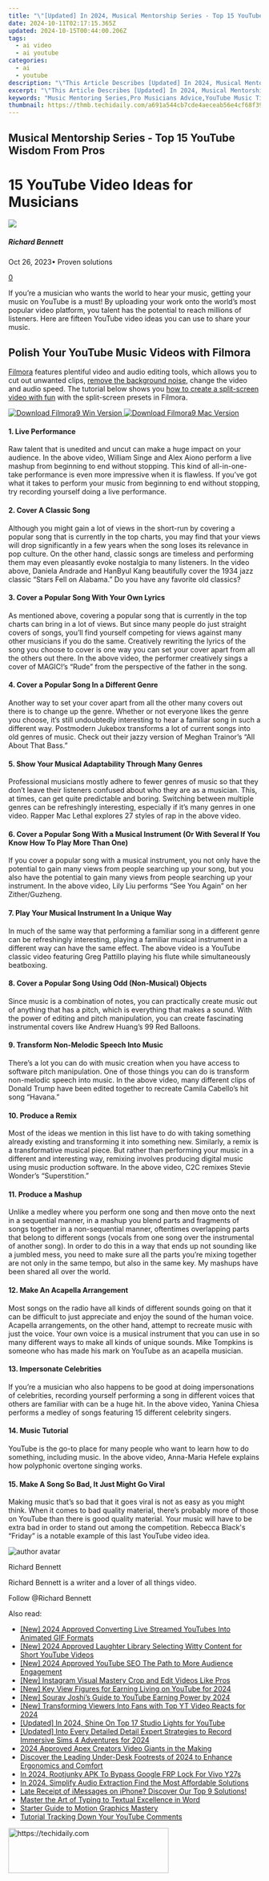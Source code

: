 ```yaml
---
title: "\"[Updated] In 2024, Musical Mentorship Series - Top 15 YouTube Wisdom From Pros\""
date: 2024-10-11T02:17:15.365Z
updated: 2024-10-15T00:44:00.206Z
tags:
  - ai video
  - ai youtube
categories:
  - ai
  - youtube
description: "\"This Article Describes [Updated] In 2024, Musical Mentorship Series - Top 15 YouTube Wisdom From Pros\""
excerpt: "\"This Article Describes [Updated] In 2024, Musical Mentorship Series - Top 15 YouTube Wisdom From Pros\""
keywords: "Music Mentoring Series,Pro Musicians Advice,YouTube Music Tips,Video Music Gurus,Professional Music Insights,Top Music Experts,YouTube Creators Wisdom"
thumbnail: https://thmb.techidaily.com/a691a544cb7cde4aeceab56e4cf68f393a99f1feb2da71ac3ca94b7300f4d4b3.jpg
---
```


## Musical Mentorship Series - Top 15 YouTube Wisdom From Pros

# 15 YouTube Video Ideas for Musicians

![](https://images.wondershare.com/filmora/article-images/richard-bennett.jpg)

##### Richard Bennett

 Oct 26, 2023• Proven solutions

[0](#commentsBoxSeoTemplate)

If you’re a musician who wants the world to hear your music, getting your music on YouTube is a must! By uploading your work onto the world’s most popular video platform, you talent has the potential to reach millions of listeners. Here are fifteen YouTube video ideas you can use to share your music.

## Polish Your YouTube Music Videos with Filmora

[Filmora](https://tools.techidaily.com/wondershare/filmora/download/) features plentiful video and audio editing tools, which allows you to cut out unwanted clips, [remove the background noise](https://tools.techidaily.com/wondershare/filmora/download/), change the video and audio speed. The tutorial below shows you [how to create a split-screen video with fun](https://tools.techidaily.com/wondershare/filmora/download/) with the split-screen presets in Filmora.

[![Download Filmora9 Win Version](https://images.wondershare.com/filmora/guide/download-btn-win.jpg) ](https://tools.techidaily.com/wondershare/filmora/download/) [![Download Filmora9 Mac Version](https://images.wondershare.com/filmora/guide/download-btn-mac.jpg) ](https://tools.techidaily.com/wondershare/filmora/download/)

#### 1. Live Performance

Raw talent that is unedited and uncut can make a huge impact on your audience. In the above video, William Singe and Alex Aiono perform a live mashup from beginning to end without stopping. This kind of all-in-one-take performance is even more impressive when it is flawless. If you’ve got what it takes to perform your music from beginning to end without stopping, try recording yourself doing a live performance.

#### 2. Cover A Classic Song

Although you might gain a lot of views in the short-run by covering a popular song that is currently in the top charts, you may find that your views will drop significantly in a few years when the song loses its relevance in pop culture. On the other hand, classic songs are timeless and performing them may even pleasantly evoke nostalgia to many listeners. In the video above, Daniela Andrade and HanByul Kang beautifully cover the 1934 jazz classic “Stars Fell on Alabama.” Do you have any favorite old classics?

#### 3. Cover a Popular Song With Your Own Lyrics

As mentioned above, covering a popular song that is currently in the top charts can bring in a lot of views. But since many people do just straight covers of songs, you’ll find yourself competing for views against many other musicians if you do the same. Creatively rewriting the lyrics of the song you choose to cover is one way you can set your cover apart from all the others out there. In the above video, the performer creatively sings a cover of MAGIC!’s “Rude” from the perspective of the father in the song.

#### 4. Cover a Popular Song In a Different Genre

Another way to set your cover apart from all the other many covers out there is to change up the genre. Whether or not everyone likes the genre you choose, it’s still undoubtedly interesting to hear a familiar song in such a different way. Postmodern Jukebox transforms a lot of current songs into old genres of music. Check out their jazzy version of Meghan Trainor’s “All About That Bass.”

#### 5. Show Your Musical Adaptability Through Many Genres

Professional musicians mostly adhere to fewer genres of music so that they don’t leave their listeners confused about who they are as a musician. This, at times, can get quite predictable and boring. Switching between multiple genres can be refreshingly interesting, especially if it’s many genres in one video. Rapper Mac Lethal explores 27 styles of rap in the above video.

#### 6. Cover a Popular Song With a Musical Instrument (Or With Several If You Know How To Play More Than One)

If you cover a popular song with a musical instrument, you not only have the potential to gain many views from people searching up your song, but you also have the potential to gain many views from people searching up your instrument. In the above video, Lily Liu performs “See You Again” on her Zither/Guzheng.

#### 7. Play Your Musical Instrument In a Unique Way

In much of the same way that performing a familiar song in a different genre can be refreshingly interesting, playing a familiar musical instrument in a different way can have the same effect. The above video is a YouTube classic video featuring Greg Pattillo playing his flute while simultaneously beatboxing.

#### 8. Cover a Popular Song Using Odd (Non-Musical) Objects

Since music is a combination of notes, you can practically create music out of anything that has a pitch, which is everything that makes a sound. With the power of editing and pitch manipulation, you can create fascinating instrumental covers like Andrew Huang’s 99 Red Balloons.

#### 9. Transform Non-Melodic Speech Into Music

There’s a lot you can do with music creation when you have access to software pitch manipulation. One of those things you can do is transform non-melodic speech into music. In the above video, many different clips of Donald Trump have been edited together to recreate Camila Cabello’s hit song “Havana.”

#### 10. Produce a Remix

Most of the ideas we mention in this list have to do with taking something already existing and transforming it into something new. Similarly, a remix is a transformative musical piece. But rather than performing your music in a different and interesting way, remixing involves producing digital music using music production software. In the above video, C2C remixes Stevie Wonder’s “Superstition.”

#### 11. Produce a Mashup

Unlike a medley where you perform one song and then move onto the next in a sequential manner, in a mashup you blend parts and fragments of songs together in a non-sequential manner, oftentimes overlapping parts that belong to different songs (vocals from one song over the instrumental of another song). In order to do this in a way that ends up not sounding like a jumbled mess, you need to make sure all the parts you’re mixing together are not only in the same tempo, but also in the same key. My mashups have been shared all over the world.

#### 12. Make An Acapella Arrangement

Most songs on the radio have all kinds of different sounds going on that it can be difficult to just appreciate and enjoy the sound of the human voice. Acapella arrangements, on the other hand, attempt to recreate music with just the voice. Your own voice is a musical instrument that you can use in so many different ways to make all kinds of unique sounds. Mike Tompkins is someone who has made his mark on YouTube as an acapella musician.

#### 13. Impersonate Celebrities

If you’re a musician who also happens to be good at doing impersonations of celebrities, recording yourself performing a song in different voices that others are familiar with can be a huge hit. In the above video, Yanina Chiesa performs a medley of songs featuring 15 different celebrity singers.

#### 14. Music Tutorial

YouTube is the go-to place for many people who want to learn how to do something, including music. In the above video, Anna-Maria Hefele explains how polyphonic overtone singing works.

#### 15. Make A Song So Bad, It Just Might Go Viral

Making music that’s so bad that it goes viral is not as easy as you might think. When it comes to bad quality material, there’s probably more of those on YouTube than there is good quality material. Your music will have to be extra bad in order to stand out among the competition. Rebecca Black's “Friday” is a notable example of this last YouTube video idea.

![author avatar](https://images.wondershare.com/filmora/article-images/richard-bennett.jpg)

Richard Bennett

Richard Bennett is a writer and a lover of all things video.

Follow @Richard Bennett

<ins class="adsbygoogle"
     style="display:block"
     data-ad-format="autorelaxed"
     data-ad-client="ca-pub-7571918770474297"
     data-ad-slot="1223367746"></ins>

<ins class="adsbygoogle"
     style="display:block"
     data-ad-client="ca-pub-7571918770474297"
     data-ad-slot="8358498916"
     data-ad-format="auto"
     data-full-width-responsive="true"></ins>

<span class="atpl-alsoreadstyle">Also read:</span>
<div><ul>
<li><a href="https://facebook-record-videos.techidaily.com/new-2024-approved-converting-live-streamed-youtubes-into-animated-gif-formats/"><u>[New] 2024 Approved Converting Live Streamed YouTubes Into Animated GIF Formats</u></a></li>
<li><a href="https://youtube-zero.techidaily.com/024-approved-laughter-library-selecting-witty-content-for-short-youtube-videos/"><u>[New] 2024 Approved Laughter Library Selecting Witty Content for Short YouTube Videos</u></a></li>
<li><a href="https://youtube-zero.techidaily.com/024-approved-youtube-seo-the-path-to-more-audience-engagement/"><u>[New] 2024 Approved YouTube SEO The Path to More Audience Engagement</u></a></li>
<li><a href="https://instagram-clips.techidaily.com/new-instagram-visual-mastery-crop-and-edit-videos-like-pros/"><u>[New] Instagram Visual Mastery Crop and Edit Videos Like Pros</u></a></li>
<li><a href="https://youtube-data.techidaily.com/ey-view-figures-for-earning-living-on-youtube-for-2024/"><u>[New] Key View Figures for Earning Living on YouTube for 2024</u></a></li>
<li><a href="https://youtube-zero.techidaily.com/ourav-joshis-guide-to-youtube-earning-power-by-2024/"><u>[New] Sourav Joshi’s Guide to YouTube Earning Power by 2024</u></a></li>
<li><a href="https://youtube-zero.techidaily.com/ransforming-viewers-into-fans-with-top-yt-video-reacts-for-2024/"><u>[New] Transforming Viewers Into Fans with Top YT Video Reacts for 2024</u></a></li>
<li><a href="https://youtube-zero.techidaily.com/ed-in-2024-shine-on-top-17-studio-lights-for-youtube/"><u>[Updated] In 2024, Shine On Top 17 Studio Lights for YouTube</u></a></li>
<li><a href="https://screen-capture.techidaily.com/updated-into-every-detailed-detail-expert-strategies-to-record-immersive-sims-4-adventures-for-2024/"><u>[Updated] Into Every Detailed Detail Expert Strategies to Record Immersive Sims 4 Adventures for 2024</u></a></li>
<li><a href="https://youtube-zero.techidaily.com/approved-apex-creators-video-giants-in-the-making/"><u>2024 Approved Apex Creators Video Giants in the Making</u></a></li>
<li><a href="https://buynow-marvelous.techidaily.com/discover-the-leading-under-desk-footrests-of-2024-to-enhance-ergonomics-and-comfort/"><u>Discover the Leading Under-Desk Footrests of 2024 to Enhance Ergonomics and Comfort</u></a></li>
<li><a href="https://android-unlock.techidaily.com/in-2024-rootjunky-apk-to-bypass-google-frp-lock-for-vivo-y27s-by-drfone-android/"><u>In 2024, Rootjunky APK To Bypass Google FRP Lock For Vivo Y27s</u></a></li>
<li><a href="https://youtube-zero.techidaily.com/24-simplify-audio-extraction-find-the-most-affordable-solutions/"><u>In 2024, Simplify Audio Extraction Find the Most Affordable Solutions</u></a></li>
<li><a href="https://fox-that.techidaily.com/late-receipt-of-imessages-on-iphone-discover-our-top-9-solutions/"><u>Late Receipt of iMessages on iPhone? Discover Our Top 9 Solutions!</u></a></li>
<li><a href="https://tech-savvy.techidaily.com/master-the-art-of-typing-to-textual-excellence-in-word/"><u>Master the Art of Typing to Textual Excellence in Word</u></a></li>
<li><a href="https://extra-tips.techidaily.com/starter-guide-to-motion-graphics-mastery/"><u>Starter Guide to Motion Graphics Mastery</u></a></li>
<li><a href="https://youtube-zero.techidaily.com/ial-tracking-down-your-youtube-comments/"><u>Tutorial Tracking Down Your YouTube Comments</u></a></li>
</ul></div>

<!-- affiliate ads begin -->
<a href="https://bluettius.sjv.io/c/5597632/2139117/17108" target="_top" id="2139117">
  <img src="//a.impactradius-go.com/display-ad/17108-2139117" border="0" alt="https://techidaily.com" width="320" height="90"/>
</a>
<img height="0" width="0" src="https://bluettius.sjv.io/i/5597632/2139117/17108" style="position:absolute;visibility:hidden;" border="0" />
<!-- affiliate ads end -->

